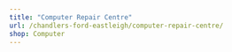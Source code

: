 ```yaml
---
title: "Computer Repair Centre"
url: /chandlers-ford-eastleigh/computer-repair-centre/
shop: Computer
---
```

